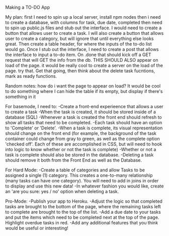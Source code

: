 Making a TO-DO App

My plan:
first I need to spin up a local server, install npm nodes
then i need to create a database, with columns for task, due date, completed
then need to spin up public.js files and stub out the interface. 
I would need to create a button that allows user to create a task. I will also create a button that allows user to create a category, but will ignore that until everything else looks great. 
Then create a table header, for where the inputs of the to-do list would go. 
Once I stub out the interface, I need to create a post that allows the interface to input a to-do item. On .done that should kick off a GET request that will GET the info from the db. THIS SHOULD ALSO appear on load of the page. it would be really cool to create a server on the load of the page. try that. 
Get that going, then think about the delete task fucntions, mark as ready functions. 

Random notes:
how do i want the page to appear on load? It would be cool to do something where I can hide the table if its empty, but display if there's something in it




For basemode, I need to:
-Create a front-end experieence that allows a user to create a task
-When the task is created, it should be stored inside of a database (SQL)
-Whenever a task is created the front end should refresh to show all tasks that need to be completed.
-Each task should have an option to 'Complete' or 'Delete'.
-When a task is complete, its visual representation should change on the front end (for example, the background of the task container could change from gray to green, as well as the complete option 'checked off'. Each of these are accomplished in CSS, but will need to hook into logic to know whether or not the task is complete)
-Whether or not a task is complete should also be stored in the database.
-Deleting a task should remove it both from the Front End as well as the Database.

For Hard Mode:
-Create a table of categories and allow Tasks to be assigned a single (1) category. This creates a one-to-many relationship (many tasks can have one category). You will need to add in joins in order to display and use this new data!
-In whatever fashion you would like, create an 'are you sure: yes / no' option when deleting a task.

Pro-Mode:
-Publish your app to Heroku.
-Adjust the logic so that completed tasks are brought to the bottom of the page, where the remaining tasks left to complete are brought to the top of the list.
-Add a due date to your tasks and put the items which need to be completed next at the top of the page. Highlight overdue tasks in red.
-Add any additional features that you think would be useful or interesting!

